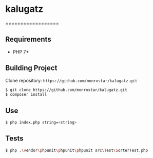 # kalugatz
==================

Requirements
------------

- PHP 7+

Building Project
---------------------

Clone repository: `https://github.com/monrostar/kalugatz.git`

```sh
$ git clone https://github.com/monrostar/kalugatz.git
$ composer install
```

Use
---------------------------

```sh
$ php index.php string=<string>
```

Tests
---------------------------

```sh
$ php .\vendor\phpunit\phpunit\phpunit src\Test\SorterTest.php
```

